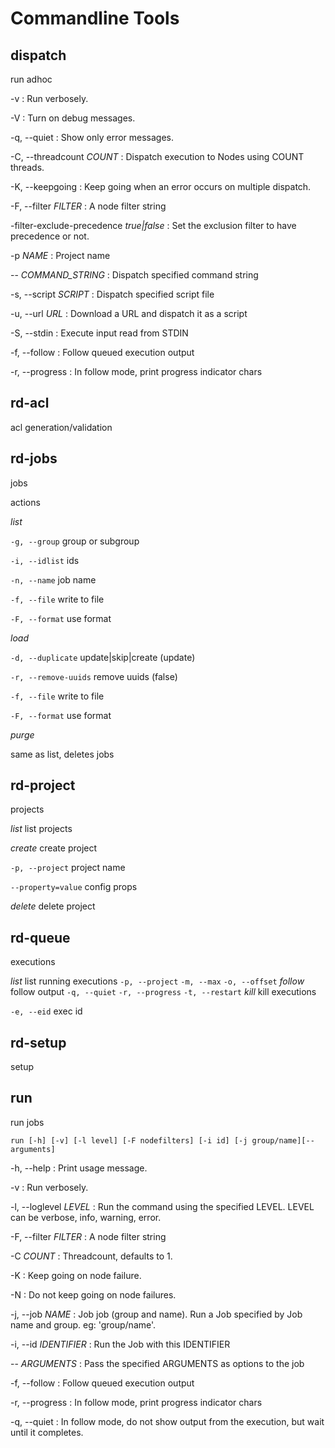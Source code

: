 # Commandline Tools

## dispatch

run adhoc

-v : Run verbosely.

-V : Turn on debug messages.

-q, --quiet : Show only error messages.

-C, --threadcount *COUNT* : Dispatch execution to Nodes using COUNT threads.

-K, --keepgoing : Keep going when an error occurs on multiple dispatch.

-F, --filter *FILTER* : A node filter string

-filter-exclude-precedence *true|false* : Set the exclusion filter to have precedence or not.

-p *NAME* : Project name

-- *COMMAND_STRING* : Dispatch specified command string

-s, --script *SCRIPT* : Dispatch specified script file

-u, --url *URL* : Download a URL and dispatch it as a script

-S, --stdin : Execute input read from STDIN

-f, --follow : Follow queued execution output

-r, --progress : In follow mode, print progress indicator chars

## rd-acl

acl generation/validation

## rd-jobs

jobs

actions

*list*

`-g, --group` group or subgroup

`-i, --idlist` ids

`-n, --name` job name

`-f, --file` write to file

`-F, --format` use format

*load*

`-d, --duplicate` update|skip|create (update)

`-r, --remove-uuids` remove uuids (false)

`-f, --file` write to file

`-F, --format` use format

*purge*

same as list, deletes jobs

## rd-project

projects

*list* list projects

*create* create project

`-p, --project` project name

`--property=value` config props

*delete* delete project


## rd-queue

executions

*list*
list running executions
`-p, --project`
`-m, --max`
`-o, --offset`
*follow*
follow output
`-q, --quiet`
`-r, --progress`
`-t, --restart`
*kill*
kill executions

`-e, --eid` exec id

## rd-setup

setup

## run

run jobs

    run [-h] [-v] [-l level] [-F nodefilters] [-i id] [-j group/name][-- arguments]

-h, --help : Print usage message.

-v : Run verbosely.

-l, --loglevel *LEVEL* : Run the command using the specified LEVEL. LEVEL can be verbose, info, warning, error.

-F, --filter *FILTER* : A node filter string

-C *COUNT* : Threadcount, defaults to 1.

-K : Keep going on node failure.

-N : Do not keep going on node failures.

-j, --job *NAME* : Job job (group and name). Run a Job specified by Job name and group. eg: 'group/name'.

-i, --id *IDENTIFIER* : Run the Job with this IDENTIFIER

-- *ARGUMENTS* : Pass the specified ARGUMENTS as options to the job

-f, --follow : Follow queued execution output

-r, --progress : In follow mode, print progress indicator chars

-q, --quiet : In follow mode, do not show output from the execution, but wait until it completes.
